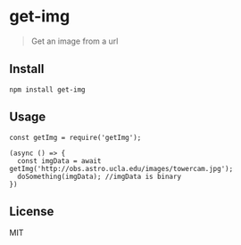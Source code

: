 # get-img
> Get an image from a url

## Install
```
npm install get-img
```

## Usage
```
const getImg = require('getImg');

(async () => {
  const imgData = await getImg('http://obs.astro.ucla.edu/images/towercam.jpg');
  doSomething(imgData); //imgData is binary
})
```

## License
MIT
